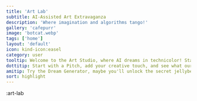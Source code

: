 ```yaml
---
title: 'Art Lab'
subtitle: AI-Assisted Art Extravaganza
description: 'Where imagination and algorithms tango!'
gallery: 'cafepurr'
image: 'botcat.webp'
tags: ['home']
layout: 'default'
icon: kind-icon:easel
category: user
tooltip: Welcome to the Art Studio, where AI dreams in technicolor! Start with a "Pitch" phrase, add your own creative touch, then unleash the AI to complete your masterpiece. Who knows, you might find your inner Picasso—but you will always create something original and new.
dottitip: Start with a Pitch, add your creative touch, and see what our ArtBots manifest. Every image is a unique collaboration between our AI and a human visitor!
amitip: Try the Dream Generator, maybe you'll unlock the secret jellybean achievement. (Oops, maybe I wasn't supposed to say that. Heehee) 🦋🎨
sort: highlight
---
```

:art-lab